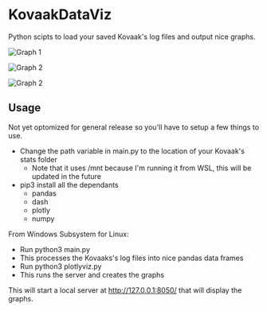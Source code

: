 # KovaakDataViz

Python scipts to load your saved Kovaak's log files and output nice graphs.

![Graph 1](https://i.imgur.com/t5ync1h.png)

![Graph 2](https://i.imgur.com/9SX0wWI.png)

![Graph 2](https://i.imgur.com/ewCZ7Ku.png)

## Usage

Not yet optomized for general release so you'll have to setup a few things to use.

* Change the path variable in main.py to the location of your Kovaak's stats folder
  * Note that it uses /mnt because I'm running it from WSL, this will be updated in the future
* pip3 install all the dependants
  * pandas
  * dash
  * plotly
  * numpy

From Windows Subsystem for Linux:

* Run python3 main.py
 * This processes the Kovaaks's log files into nice pandas data frames
* Run python3 plotlyviz.py
 * This runs the server and creates the graphs

This will start a local server at http://127.0.0.1:8050/ that will display the graphs.
